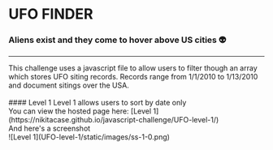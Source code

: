 # UFO FINDER 
### Aliens exist and they come to hover above US cities :alien:
<hr>
This challenge uses a javascript file to allow users to filter though an array which stores UFO siting records. Records range from 1/1/2010 to 1/13/2010 and document sitings over the USA. 
<br>
<br>
#### Level 1
Level 1 allows users to sort by date only<br>
You can view the hosted page here: [Level 1](https://nikitacase.github.io/javascript-challenge/UFO-level-1/) <br>
And here's a screenshot<br>
![Level 1](UFO-level-1/static/images/ss-1-0.png)


  

